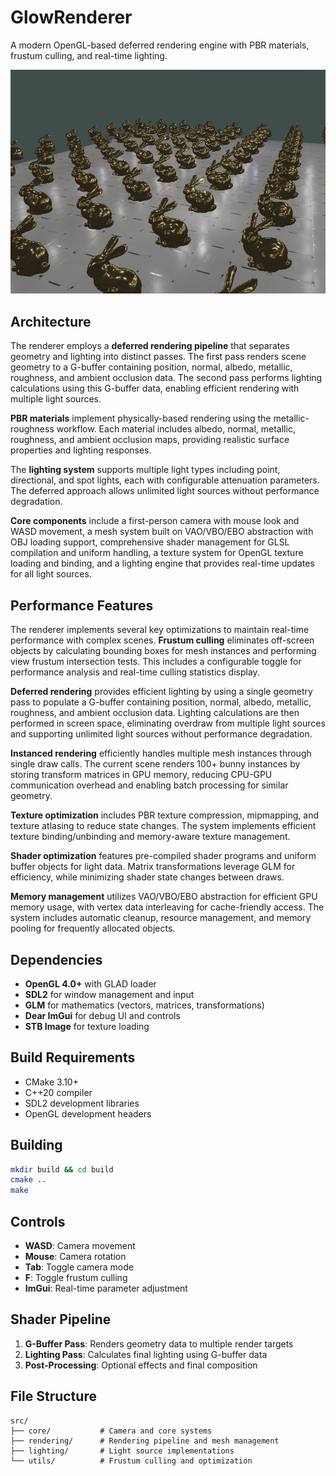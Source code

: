 # GlowRenderer

A modern OpenGL-based deferred rendering engine with PBR materials, frustum culling, and real-time lighting.

![Deferred Renderer Demo](./assets/glowrenderer.png)


## Architecture

The renderer employs a **deferred rendering pipeline** that separates geometry and lighting into distinct passes. The first pass renders scene geometry to a G-buffer containing position, normal, albedo, metallic, roughness, and ambient occlusion data. The second pass performs lighting calculations using this G-buffer data, enabling efficient rendering with multiple light sources.

**PBR materials** implement physically-based rendering using the metallic-roughness workflow. Each material includes albedo, normal, metallic, roughness, and ambient occlusion maps, providing realistic surface properties and lighting responses.

The **lighting system** supports multiple light types including point, directional, and spot lights, each with configurable attenuation parameters. The deferred approach allows unlimited light sources without performance degradation.

**Core components** include a first-person camera with mouse look and WASD movement, a mesh system built on VAO/VBO/EBO abstraction with OBJ loading support, comprehensive shader management for GLSL compilation and uniform handling, a texture system for OpenGL texture loading and binding, and a lighting engine that provides real-time updates for all light sources.

## Performance Features

The renderer implements several key optimizations to maintain real-time performance with complex scenes. **Frustum culling** eliminates off-screen objects by calculating bounding boxes for mesh instances and performing view frustum intersection tests. This includes a configurable toggle for performance analysis and real-time culling statistics display.

**Deferred rendering** provides efficient lighting by using a single geometry pass to populate a G-buffer containing position, normal, albedo, metallic, roughness, and ambient occlusion data. Lighting calculations are then performed in screen space, eliminating overdraw from multiple light sources and supporting unlimited light sources without performance degradation.

**Instanced rendering** efficiently handles multiple mesh instances through single draw calls. The current scene renders 100+ bunny instances by storing transform matrices in GPU memory, reducing CPU-GPU communication overhead and enabling batch processing for similar geometry.

**Texture optimization** includes PBR texture compression, mipmapping, and texture atlasing to reduce state changes. The system implements efficient texture binding/unbinding and memory-aware texture management.

**Shader optimization** features pre-compiled shader programs and uniform buffer objects for light data. Matrix transformations leverage GLM for efficiency, while minimizing shader state changes between draws.

**Memory management** utilizes VAO/VBO/EBO abstraction for efficient GPU memory usage, with vertex data interleaving for cache-friendly access. The system includes automatic cleanup, resource management, and memory pooling for frequently allocated objects.

## Dependencies

- **OpenGL 4.0+** with GLAD loader
- **SDL2** for window management and input
- **GLM** for mathematics (vectors, matrices, transformations)
- **Dear ImGui** for debug UI and controls
- **STB Image** for texture loading

## Build Requirements

- CMake 3.10+
- C++20 compiler
- SDL2 development libraries
- OpenGL development headers

## Building

```bash
mkdir build && cd build
cmake ..
make
```

## Controls

- **WASD**: Camera movement
- **Mouse**: Camera rotation
- **Tab**: Toggle camera mode
- **F**: Toggle frustum culling
- **ImGui**: Real-time parameter adjustment

## Shader Pipeline

1. **G-Buffer Pass**: Renders geometry data to multiple render targets
2. **Lighting Pass**: Calculates final lighting using G-buffer data
3. **Post-Processing**: Optional effects and final composition

## File Structure

```
src/
├── core/           # Camera and core systems
├── rendering/      # Rendering pipeline and mesh management
├── lighting/       # Light source implementations
└── utils/          # Frustum culling and optimization
```

